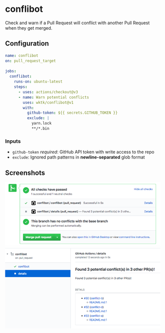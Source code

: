 # conflibot

Check and warn if a Pull Request will conflict with another Pull Request when they get merged.

## Configuration

```yaml
name: conflibot
on: pull_request_target

jobs:
  conflibot:
    runs-on: ubuntu-latest
    steps:
      - uses: actions/checkout@v3
      - name: Warn potential conflicts
        uses: wktk/conflibot@v1
        with:
          github-token: ${{ secrets.GITHUB_TOKEN }}
          exclude: |
            yarn.lock
            **/*.bin
```

### Inputs

- `github-token` *required*: GitHub API token with write access to the repo
- `exclude`: Ignored path patterns in **newline-separated** glob format

## Screenshots

![](./misc/checks.png)
![](./misc/details.png)
